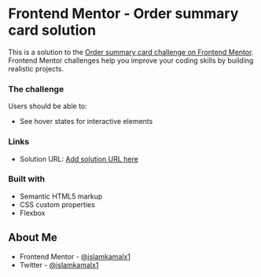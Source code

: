 # Frontend Mentor - Order summary card solution

This is a solution to the [Order summary card challenge on Frontend Mentor](https://www.frontendmentor.io/challenges/order-summary-component-QlPmajDUj). Frontend Mentor challenges help you improve your coding skills by building realistic projects. 



### The challenge

Users should be able to:

- See hover states for interactive elements


### Links

- Solution URL: [Add solution URL here](https://your-solution-url.com)


### Built with

- Semantic HTML5 markup
- CSS custom properties
- Flexbox





## About Me

- Frontend Mentor - [@islamkamalx1](https://www.frontendmentor.io/profile/islamkamalx1)
- Twitter - [@islamkamalx1](https://www.twitter.com/islamkamalx1)
